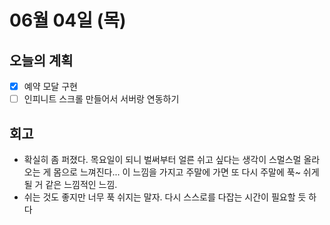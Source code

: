 # 06월 04일 (목)

## 오늘의 계획

- [x] 예약 모달 구현
- [ ] 인피니트 스크롤 만들어서 서버랑 연동하기

## 회고

- 확실히 좀 퍼졌다. 목요일이 되니 벌써부터 얼른 쉬고 싶다는 생각이 스멀스멀 올라오는 게 몸으로 느껴진다... 이 느낌을 가지고 주말에 가면 또 다시 주말에 푹~ 쉬게 될 거 같은 느낌적인 느낌.
- 쉬는 것도 좋지만 너무 푹 쉬지는 말자. 다시 스스로를 다잡는 시간이 필요할 듯 하다
